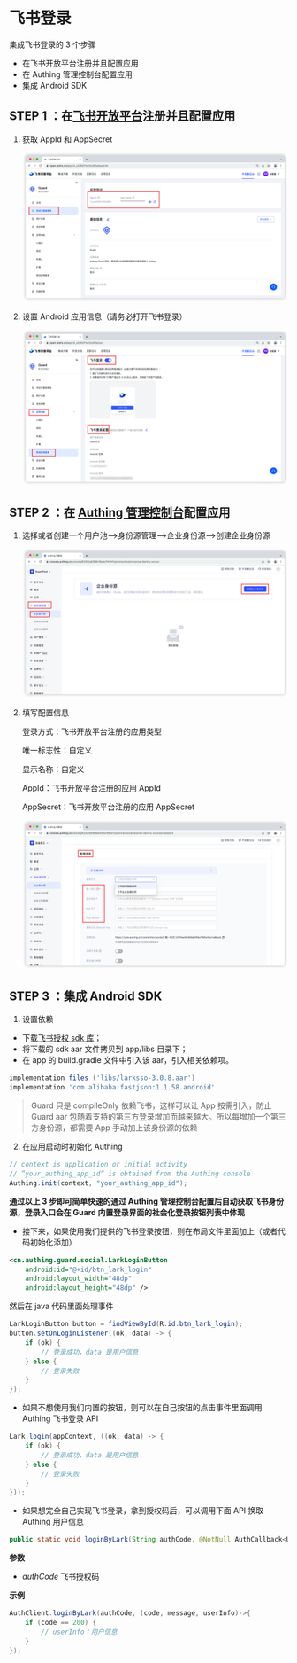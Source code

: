 # 飞书登录

<LastUpdated/>

集成飞书登录的 3 个步骤

- 在飞书开放平台注册并且配置应用
- 在 Authing 管理控制台配置应用
- 集成 Android SDK

## STEP 1 ：在[飞书开放平台](https://open.feishu.cn/)注册并且配置应用

1. 获取 AppId 和 AppSecret

   ![](./images/lark/1.png)

2. 设置 Android 应用信息（请务必打开飞书登录）

   ![](./images/lark/2.png)



## STEP 2 ：在 [Authing 管理控制台](https://console.authing.cn/)配置应用

1. 选择或者创建一个用户池—>身份源管理—>企业身份源—>创建企业身份源

   ![](./images/lark/3.png)

2. 填写配置信息

   登录方式：飞书开放平台注册的应用类型

   唯一标志性：自定义

   显示名称：自定义

   AppId：飞书开放平台注册的应用 AppId

   AppSecret：飞书开放平台注册的应用 AppSecret

   ![](./images/lark/4.png)



## STEP 3 ：集成 Android SDK

1. 设置依赖

- 下载[飞书授权 sdk 库](https://sf3-cn.feishucdn.com/obj/lark-eco-passport/LarkSSOSDKAndroid-3.0.8.zip)；
- 将下载的 sdk aar 文件拷贝到 app/libs 目录下；
- 在 app 的 build.gradle 文件中引入该 aar，引入相关依赖项。

```groovy
implementation files ('libs/larksso-3.0.8.aar')
implementation 'com.alibaba:fastjson:1.1.58.android'
```

> Guard 只是 compileOnly 依赖飞书，这样可以让 App 按需引入，防止 Guard aar 包随着支持的第三方登录增加而越来越大。所以每增加一个第三方身份源，都需要 App 手动加上该身份源的依赖

2. 在应用启动时初始化 Authing

```java
// context is application or initial activity
// ”your_authing_app_id“ is obtained from the Authing console
Authing.init(context, "your_authing_app_id");
```





**通过以上 3 步即可简单快速的通过 Authing 管理控制台配置后自动获取飞书身份源，登录入口会在 Guard 内置登录界面的社会化登录按钮列表中体现**




- 接下来，如果使用我们提供的飞书登录按钮，则在布局文件里面加上（或者代码初始化添加）

```xml
<cn.authing.guard.social.LarkLoginButton
    android:id="@+id/btn_lark_login"
    android:layout_width="48dp"
    android:layout_height="48dp" />
```

然后在 java 代码里面处理事件

```java
LarkLoginButton button = findViewById(R.id.btn_lark_login);
button.setOnLoginListener((ok, data) -> {
    if (ok) {
        // 登录成功，data 是用户信息
    } else {
        // 登录失败
    }
});
```



- 如果不想使用我们内置的按钮，则可以在自己按钮的点击事件里面调用 Authing 飞书登录 API
```java
Lark.login(appContext, ((ok, data) -> {
    if (ok) {
        // 登录成功，data 是用户信息
    } else {
        // 登录失败
    }
}));
```



- 如果想完全自己实现飞书登录，拿到授权码后，可以调用下面 API 换取 Authing 用户信息

```java
public static void loginByLark(String authCode, @NotNull AuthCallback<UserInfo> callback)
```

**参数**

* *authCode* 飞书授权码

**示例**

```java
AuthClient.loginByLark(authCode, (code, message, userInfo)->{
    if (code == 200) {
        // userInfo：用户信息
    }
});
```